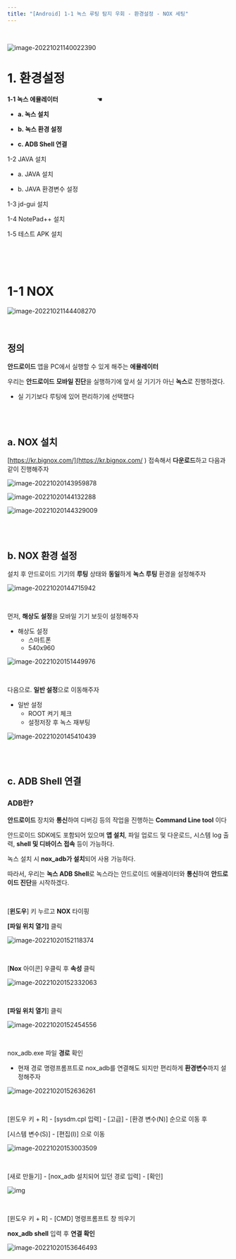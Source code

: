 ```yaml
---
title: "[Android] 1-1 녹스 루팅 탐지 우회 - 환경설정 - NOX 세팅"
---
```


<br>

![image-20221021140022390](https://raw.githubusercontent.com/EONION-TH3DB/image_repo/main/img2/image-20221021140022390.png)

# **1. 환경설정**

**1-1 녹스 에뮬레이터** &emsp;&emsp;&emsp;&emsp;&emsp;&emsp;☚

- **a. 녹스 설치**

- **b. 녹스 환경 설정**

- **c.  ADB Shell 연결**

1-2 JAVA 설치

- a. JAVA 설치

- b. JAVA 환경변수 설정

1-3 jd-gui 설치

1-4 NotePad++ 설치

1-5 테스트 APK 설치

<BR>

<BR>

<BR>

# **1-1 NOX**

![image-20221021144408270](https://raw.githubusercontent.com/EONION-TH3DB/image_repo/main/img2/image-20221021144408270.png)

<br>

## 정의

**안드로이드** 앱을 PC에서 실행할 수 있게 해주는 **에뮬레이터**

우리는 **안드로이드** **모바일 진단**을 실행하기에 앞서 실 기기가 아닌 **녹스**로 진행하겠다.

- 실 기기보다 루팅에 있어 편리하기에 선택했다

<BR>

<BR>

## **a. NOX 설치**

[https://kr.bignox.com/](https://kr.bignox.com/ ) 접속해서 **다운로드**하고 다음과 같이 진행해주자

![image-20221020143959878](https://raw.githubusercontent.com/EONION-TH3DB/image_repo/main/img2/image-20221020143959878.png)

![image-20221020144132288](https://raw.githubusercontent.com/EONION-TH3DB/image_repo/main/img2/image-20221020144132288.png)

![image-20221020144329009](https://raw.githubusercontent.com/EONION-TH3DB/image_repo/main/img2/image-20221020144329009.png)

<br>

<BR>

## **b. NOX 환경 설정**

설치 후 안드로이드 기기의 **루팅** 상태와 **동일**하게 **녹스 루팅** 환경을 설정해주자

![image-20221020144715942](https://raw.githubusercontent.com/EONION-TH3DB/image_repo/main/img2/image-20221020144715942.png)

<BR>

먼저, **해상도 설정**을 모바일 기기 보듯이 설정해주자

- 해상도 설정
  - 스마트폰
  - 540x960

![image-20221020151449976](https://raw.githubusercontent.com/EONION-TH3DB/image_repo/main/img2/image-20221020151449976.png)

<BR>

다음으로. **일반 설정**으로 이동해주자

- 일반 설정
  - ROOT 켜기 체크
  - 설정저장 후 녹스 재부팅

![image-20221020145410439](https://raw.githubusercontent.com/EONION-TH3DB/image_repo/main/img2/image-20221020145410439.png)

<BR>

<BR>

## c. ADB Shell 연결

### ADB란?

**안드로이드** 장치와 **통신**하여 디버깅 등의 작업을 진행하는 **Command Line tool** 이다

안드로이드 SDK에도 포함되어 있으며 **앱 설치**, 파일 업로드 및 다운로드, 시스템 log 출력, **shell 및 디바이스 접속** 등이 가능하다.

녹스 설치 시 **nox_adb가 설치**되어 사용 가능하다.

따라서, 우리는 **녹스 ADB Shell**로 녹스라는 안드로이드 에뮬레이터와 **통신**하여 **안드로이드 진단**을 시작하겠다.

<BR>

[**윈도우**] 키 누르고 **NOX** 타이핑

**[파일 위치 열기]** 클릭

![image-20221020152118374](https://raw.githubusercontent.com/EONION-TH3DB/image_repo/main/img2/image-20221020152118374.png)

<BR>

[**Nox** 아이콘] 우클릭 후 **속성** 클릭

![image-20221020152332063](https://raw.githubusercontent.com/EONION-TH3DB/image_repo/main/img2/image-20221020152332063.png)

<br>

**[파일 위치 열기**] 클릭

![image-20221020152454556](https://raw.githubusercontent.com/EONION-TH3DB/image_repo/main/img2/image-20221020152454556.png)

<br>

nox_adb.exe 파일 **경로** 확인

- 현재 경로 명령프롬프트로 nox_adb를 연결해도 되지만 편리하게 **환경변수**까지 설정해주자

![image-20221020152636261](https://raw.githubusercontent.com/EONION-TH3DB/image_repo/main/img2/image-20221020152636261.png)

<br>

[윈도우 키 + R] - [sysdm.cpl 입력] - [고급] - [환경 변수(N)] 순으로 이동 후

[시스템 변수(S)] - [편집(I)] 으로 이동

![image-20221020153003509](https://raw.githubusercontent.com/EONION-TH3DB/image_repo/main/img2/image-20221020153003509.png)

<br>

[새로 만들기] - [nox_adb 설치되어 있던 경로 입력] - [확인]

![img](https://raw.githubusercontent.com/EONION-TH3DB/image_repo/main/img2/SNAGHTMLdbfc96e.PNG)

<br>

[윈도우 키 + R] - [CMD] 명령프롬프트 창 띄우기

**nox_adb shell** 입력 후 **연결 확인**

![image-20221020153646493](https://raw.githubusercontent.com/EONION-TH3DB/image_repo/main/img2/image-20221020153646493.png)
